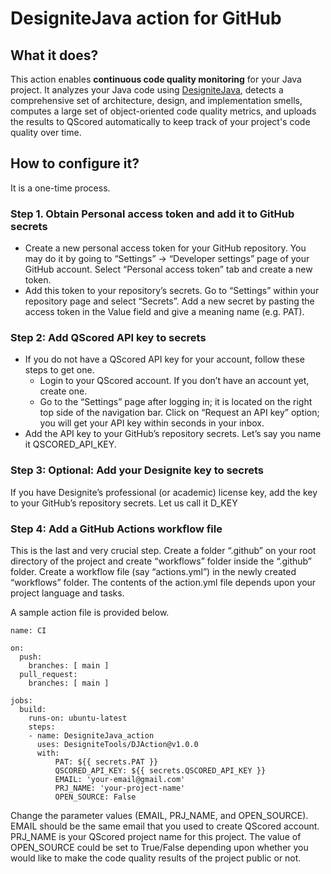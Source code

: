 # DesigniteJava action for GitHub

## What it does?
This action enables **continuous code quality monitoring** for your Java project. It analyzes your Java code using [DesigniteJava](https://www.designite-tools.com/designitejava/), detects a comprehensive set of architecture, design, and implementation smells, computes a large set of object-oriented code quality metrics, and uploads the results to QScored automatically to keep track of your project's code quality over time.

## How to configure it?
It is a one-time process.

### Step 1. Obtain Personal access token and add it to GitHub secrets
- Create a new personal access token for your GitHub repository. You may do it by going to “Settings” -> “Developer settings” page of your GitHub account. Select “Personal access token” tab and create a new token.
- Add this token to your repository’s secrets. Go to “Settings” within your repository page and select “Secrets”. Add a new secret by pasting the access token in the Value field and give a meaning name (e.g. PAT).

### Step 2: Add QScored API key to secrets
- If you do not have a QScored API key for your account, follow these steps to get one.
    - Login to your QScored account. If you don’t have an account yet, create one.
    - Go to the “Settings” page after logging in; it is located on the right top side of the navigation bar. Click on “Request an API key” option; you will get your API key within seconds in your inbox.
- Add the API key to your GitHub’s repository secrets. Let’s say you name it QSCORED_API_KEY.

### Step 3: Optional: Add your Designite key to secrets

If you have Designite’s professional (or academic) license key, add the key to your GitHub’s repository secrets. Let us call it D_KEY

### Step 4: Add a GitHub Actions workflow file

This is the last and very crucial step. Create a folder “.github” on your root directory of the project and create “workflows” folder inside the “.github” folder. Create a workflow file (say “actions.yml”) in the newly created “workflows” folder. The contents of the action.yml file depends upon your project language and tasks.

A sample action file is provided below.

```
name: CI

on:
  push:
    branches: [ main ]
  pull_request:
    branches: [ main ]

jobs:
  build:
    runs-on: ubuntu-latest
    steps:
    - name: DesigniteJava_action
      uses: DesigniteTools/DJAction@v1.0.0
      with:
          PAT: ${{ secrets.PAT }}
          QSCORED_API_KEY: ${{ secrets.QSCORED_API_KEY }}
          EMAIL: 'your-email@gmail.com'
          PRJ_NAME: 'your-project-name'
          OPEN_SOURCE: False
```

Change the parameter values (EMAIL, PRJ_NAME, and OPEN_SOURCE). EMAIL should be the same email that you used to create QScored account. PRJ_NAME is your QScored project name for this project. The value of OPEN_SOURCE could be set to True/False depending upon whether you would like to make the code quality results of the project public or not.
